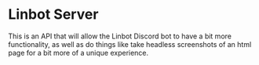 # Linbot Server
This is an API that will allow the Linbot Discord bot to have a bit more functionality, as well as do things like take headless screenshots of an html page
for a bit more of a unique experience.
